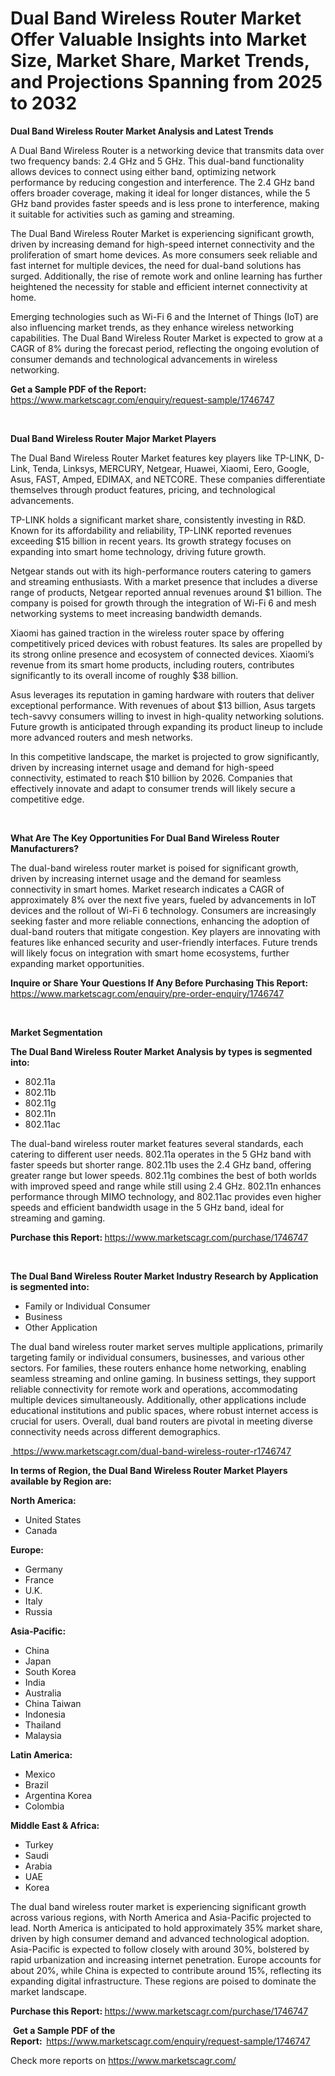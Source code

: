 <p><h1>Dual Band Wireless Router Market Offer Valuable Insights into Market Size, Market Share, Market Trends, and Projections Spanning from 2025 to 2032</h1></p><p><strong>Dual Band Wireless Router Market Analysis and Latest Trends</strong></p>
<p><p>A Dual Band Wireless Router is a networking device that transmits data over two frequency bands: 2.4 GHz and 5 GHz. This dual-band functionality allows devices to connect using either band, optimizing network performance by reducing congestion and interference. The 2.4 GHz band offers broader coverage, making it ideal for longer distances, while the 5 GHz band provides faster speeds and is less prone to interference, making it suitable for activities such as gaming and streaming.</p><p>The Dual Band Wireless Router Market is experiencing significant growth, driven by increasing demand for high-speed internet connectivity and the proliferation of smart home devices. As more consumers seek reliable and fast internet for multiple devices, the need for dual-band solutions has surged. Additionally, the rise of remote work and online learning has further heightened the necessity for stable and efficient internet connectivity at home.</p><p>Emerging technologies such as Wi-Fi 6 and the Internet of Things (IoT) are also influencing market trends, as they enhance wireless networking capabilities. The Dual Band Wireless Router Market is expected to grow at a CAGR of 8% during the forecast period, reflecting the ongoing evolution of consumer demands and technological advancements in wireless networking.</p></p>
<p><strong>Get a Sample PDF of the Report:&nbsp;</strong> <a href="https://www.marketscagr.com/enquiry/request-sample/1746747?utm_campaign=2339&utm_medium=2&utm_source=Github&utm_content=ia&utm_term=10022025&utm_id=dual-band-wireless-router">https://www.marketscagr.com/enquiry/request-sample/1746747</a></p>
<p>&nbsp;</p>
<p><strong>Dual Band Wireless Router Major Market Players</strong></p>
<p><p>The Dual Band Wireless Router Market features key players like TP-LINK, D-Link, Tenda, Linksys, MERCURY, Netgear, Huawei, Xiaomi, Eero, Google, Asus, FAST, Amped, EDIMAX, and NETCORE. These companies differentiate themselves through product features, pricing, and technological advancements.</p><p>TP-LINK holds a significant market share, consistently investing in R&D. Known for its affordability and reliability, TP-LINK reported revenues exceeding $15 billion in recent years. Its growth strategy focuses on expanding into smart home technology, driving future growth.</p><p>Netgear stands out with its high-performance routers catering to gamers and streaming enthusiasts. With a market presence that includes a diverse range of products, Netgear reported annual revenues around $1 billion. The company is poised for growth through the integration of Wi-Fi 6 and mesh networking systems to meet increasing bandwidth demands.</p><p>Xiaomi has gained traction in the wireless router space by offering competitively priced devices with robust features. Its sales are propelled by its strong online presence and ecosystem of connected devices. Xiaomi’s revenue from its smart home products, including routers, contributes significantly to its overall income of roughly $38 billion.</p><p>Asus leverages its reputation in gaming hardware with routers that deliver exceptional performance. With revenues of about $13 billion, Asus targets tech-savvy consumers willing to invest in high-quality networking solutions. Future growth is anticipated through expanding its product lineup to include more advanced routers and mesh networks.</p><p>In this competitive landscape, the market is projected to grow significantly, driven by increasing internet usage and demand for high-speed connectivity, estimated to reach $10 billion by 2026. Companies that effectively innovate and adapt to consumer trends will likely secure a competitive edge.</p></p>
<p>&nbsp;</p>
<p><strong>What Are The Key Opportunities For Dual Band Wireless Router Manufacturers?</strong></p>
<p><p>The dual-band wireless router market is poised for significant growth, driven by increasing internet usage and the demand for seamless connectivity in smart homes. Market research indicates a CAGR of approximately 8% over the next five years, fueled by advancements in IoT devices and the rollout of Wi-Fi 6 technology. Consumers are increasingly seeking faster and more reliable connections, enhancing the adoption of dual-band routers that mitigate congestion. Key players are innovating with features like enhanced security and user-friendly interfaces. Future trends will likely focus on integration with smart home ecosystems, further expanding market opportunities.</p></p>
<p><strong>Inquire or Share Your Questions If Any Before Purchasing This Report:</strong> <a href="https://www.marketscagr.com/enquiry/pre-order-enquiry/1746747?utm_campaign=2339&utm_medium=2&utm_source=Github&utm_content=ia&utm_term=10022025&utm_id=dual-band-wireless-router">https://www.marketscagr.com/enquiry/pre-order-enquiry/1746747</a></p>
<p>&nbsp;</p>
<p><strong>Market Segmentation</strong></p>
<p><strong>The Dual Band Wireless Router Market Analysis by types is segmented into:</strong></p>
<p><ul><li>802.11a</li><li>802.11b</li><li>802.11g</li><li>802.11n</li><li>802.11ac</li></ul></p>
<p><p>The dual-band wireless router market features several standards, each catering to different user needs. 802.11a operates in the 5 GHz band with faster speeds but shorter range. 802.11b uses the 2.4 GHz band, offering greater range but lower speeds. 802.11g combines the best of both worlds with improved speed and range while still using 2.4 GHz. 802.11n enhances performance through MIMO technology, and 802.11ac provides even higher speeds and efficient bandwidth usage in the 5 GHz band, ideal for streaming and gaming.</p></p>
<p><strong>Purchase this Report:&nbsp;</strong><a href="https://www.marketscagr.com/purchase/1746747?utm_campaign=2339&utm_medium=2&utm_source=Github&utm_content=ia&utm_term=10022025&utm_id=dual-band-wireless-router">https://www.marketscagr.com/purchase/1746747</a></p>
<p>&nbsp;</p>
<p><strong>The Dual Band Wireless Router Market Industry Research by Application is segmented into:</strong></p>
<p><ul><li>Family or Individual Consumer</li><li>Business</li><li>Other Application</li></ul></p>
<p><p>The dual band wireless router market serves multiple applications, primarily targeting family or individual consumers, businesses, and various other sectors. For families, these routers enhance home networking, enabling seamless streaming and online gaming. In business settings, they support reliable connectivity for remote work and operations, accommodating multiple devices simultaneously. Additionally, other applications include educational institutions and public spaces, where robust internet access is crucial for users. Overall, dual band routers are pivotal in meeting diverse connectivity needs across different demographics.</p></p>
<p><a href="https://www.marketscagr.com/dual-band-wireless-router-r1746747?utm_campaign=2339&utm_medium=2&utm_source=Github&utm_content=ia&utm_term=10022025&utm_id=dual-band-wireless-router">&nbsp;https://www.marketscagr.com/dual-band-wireless-router-r1746747</a></p>
<p><strong>In terms of Region, the Dual Band Wireless Router Market Players available by Region are:</strong></p>
<p>
    <p> <strong> North America: </strong>
        <ul>
            <li>United States</li>
            <li>Canada</li>
        </ul>
        </p> 
    <p> <strong> Europe: </strong>
        <ul>
            <li>Germany</li>
            <li>France</li>
            <li>U.K.</li>
            <li>Italy</li>
            <li>Russia</li>
        </ul>
        </p> 
    <p> <strong> Asia-Pacific: </strong>
        <ul>
            <li>China</li>
            <li>Japan</li>
            <li>South Korea</li>
            <li>India</li>
            <li>Australia</li>
            <li>China Taiwan</li>
            <li>Indonesia</li>
            <li>Thailand</li>
            <li>Malaysia</li>
        </ul>
        </p> 
    <p> <strong> Latin America: </strong>
        <ul>
            <li>Mexico</li>
            <li>Brazil</li>
            <li>Argentina Korea</li>
            <li>Colombia</li>
        </ul>
        </p> 
    <p> <strong> Middle East & Africa: </strong>
        <ul>
            <li>Turkey</li>
            <li>Saudi</li>
            <li>Arabia</li>
            <li>UAE</li>
            <li>Korea</li>
        </ul>
    </p>
    </p>
<p><p>The dual band wireless router market is experiencing significant growth across various regions, with North America and Asia-Pacific projected to lead. North America is anticipated to hold approximately 35% market share, driven by high consumer demand and advanced technological adoption. Asia-Pacific is expected to follow closely with around 30%, bolstered by rapid urbanization and increasing internet penetration. Europe accounts for about 20%, while China is expected to contribute around 15%, reflecting its expanding digital infrastructure. These regions are poised to dominate the market landscape.</p></p>
<p><strong>Purchase this Report: </strong><a href="https://www.marketscagr.com/purchase/1746747?utm_campaign=2339&utm_medium=2&utm_source=Github&utm_content=ia&utm_term=10022025&utm_id=dual-band-wireless-router">https://www.marketscagr.com/purchase/1746747</a></p>
<p>&nbsp;<strong>Get a Sample PDF of the Report:&nbsp;&nbsp;</strong><a href="https://www.marketscagr.com/enquiry/request-sample/1746747?utm_campaign=2339&utm_medium=2&utm_source=Github&utm_content=ia&utm_term=10022025&utm_id=dual-band-wireless-router">https://www.marketscagr.com/enquiry/request-sample/1746747</a></p>
<p><strong></strong></p>
<p>Check more reports on <a href="https://www.marketscagr.com/?utm_campaign=2339&utm_medium=2&utm_source=Github&utm_content=ia&utm_term=10022025&utm_id=dual-band-wireless-router">https://www.marketscagr.com/</a></p>